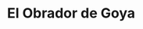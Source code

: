 ---
title: "El Obrador de Goya"
url: /madrid/el-obrador-de-goya-calle-de-odonnell/
shop: panadería
---